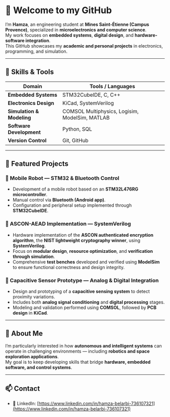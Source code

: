 # 👋 Welcome to my GitHub

I’m **Hamza**, an engineering student at **Mines Saint-Étienne (Campus Provence)**, specialized in **microelectronics and computer science**.  
My work focuses on **embedded systems**, **digital design**, and **hardware-software integration**.  
This GitHub showcases my **academic and personal projects** in electronics, programming, and simulation.

---

## 🧠 Skills & Tools

| Domain | Tools / Languages |
|--------|------------------|
| **Embedded Systems** | STM32CubeIDE, C, C++ |
| **Electronics Design** | KiCad, SystemVerilog |
| **Simulation & Modeling** | COMSOL Multiphysics, Logisim, ModelSim, MATLAB |
| **Software Development** | Python, SQL |
| **Version Control** | Git, GitHub |

---

## 🚀 Featured Projects

### 🔹 Mobile Robot — STM32 & Bluetooth Control
- Development of a mobile robot based on an **STM32L476RG microcontroller**.  
- Manual control via **Bluetooth (Android app)**.  
- Configuration and peripheral setup implemented through **STM32CubeIDE**.

### 🔹 ASCON-AEAD Implementation — SystemVerilog
- Hardware implementation of the **ASCON authenticated encryption algorithm**, the **NIST lightweight cryptography winner**, using **SystemVerilog**.  
- Focus on **modular design**, **resource optimization**, and **verification through simulation**.  
- Comprehensive **test benches** developed and verified using **ModelSim** to ensure functional correctness and design integrity.

### 🔹 Capacitive Sensor Prototype — Analog & Digital Integration
- Design and prototyping of a **capacitive sensing system** to detect proximity variations.  
- Includes both **analog signal conditioning** and **digital processing** stages.  
- Modeling and validation performed using **COMSOL**, followed by **PCB design** in **KiCad**.

---

## 🎯 About Me

I’m particularly interested in how **autonomous and intelligent systems** can operate in challenging environments — including **robotics and space exploration applications**.  
My goal is to keep developing skills that bridge **hardware, embedded software, and control systems**.

---

## 📫 Contact
- 💼 LinkedIn: [https://www.linkedin.com/in/hamza-belarbi-736107321](https://www.linkedin.com/in/hamza-belarbi-736107321)

